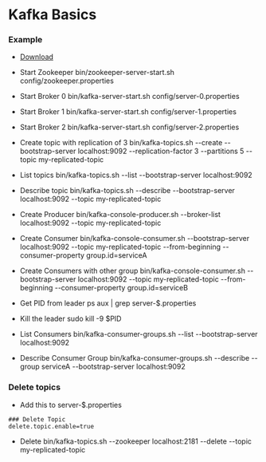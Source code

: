# Kafka Basics

### Example
* [Download](https://www.apache.org/dyn/closer.cgi?path=/kafka/2.3.0/kafka_2.12-2.3.0.tgz)

* Start Zookeeper
bin/zookeeper-server-start.sh config/zookeeper.properties

* Start Broker 0
bin/kafka-server-start.sh config/server-0.properties

* Start Broker 1
bin/kafka-server-start.sh config/server-1.properties

* Start Broker 2
bin/kafka-server-start.sh config/server-2.properties

* Create topic with replication of 3
bin/kafka-topics.sh --create --bootstrap-server localhost:9092 --replication-factor 3 --partitions 5 --topic my-replicated-topic

* List topics
bin/kafka-topics.sh --list --bootstrap-server localhost:9092

* Describe topic
bin/kafka-topics.sh --describe --bootstrap-server localhost:9092 --topic my-replicated-topic

* Create Producer
bin/kafka-console-producer.sh --broker-list localhost:9092 --topic my-replicated-topic

* Create Consumer
bin/kafka-console-consumer.sh --bootstrap-server localhost:9092 --topic my-replicated-topic --from-beginning --consumer-property group.id=serviceA

* Create Consumers with other group
bin/kafka-console-consumer.sh --bootstrap-server localhost:9092 --topic my-replicated-topic --from-beginning --consumer-property group.id=serviceB

* Get PID from leader
ps aux | grep server-$.properties

* Kill the leader
sudo kill -9 $PID

* List Consumers
bin/kafka-consumer-groups.sh --list --bootstrap-server localhost:9092

* Describe Consumer Group
bin/kafka-consumer-groups.sh --describe --group serviceA --bootstrap-server localhost:9092

### Delete topics

* Add this to server-$.properties

```
### Delete Topic
delete.topic.enable=true
```
* Delete
bin/kafka-topics.sh --zookeeper localhost:2181 --delete --topic my-replicated-topic

